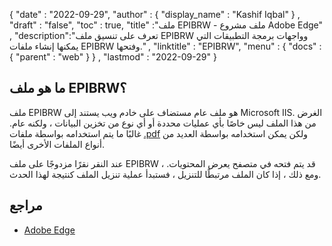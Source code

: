 {
  "date" : "2022-09-29",
  "author" : {
    "display_name" : "Kashif Iqbal"
} ,
  "draft" : "false",
  "toc" : true,
  "title" :"ملف EPIBRW - ملف مشروع Adobe Edge" ,
  "description":"تعرف على تنسيق ملف EPIBRW وواجهات برمجة التطبيقات التي يمكنها إنشاء ملفات EPIBRW وفتحها." ,
  "linktitle" : "EPIBRW",
  "menu" : {
    "docs" : {
      "parent" : "web"
}
} ,
  "lastmod" : "2022-09-29"
}

## ما هو ملف EPIBRW؟

ملف EPIBRW هو ملف عام مستضاف على خادم ويب يستند إلى Microsoft IIS. الغرض من هذا الملف ليس خاصًا بأي عمليات محددة أو أي نوع من تخزين البيانات ، ولكنه عام. غالبًا ما يتم استخدامه بواسطة ملفات [.pdf](/ar/pdf/) ولكن يمكن استخدامه بواسطة العديد من أنواع الملفات الأخرى أيضًا.

عند النقر نقرًا مزدوجًا على ملف EPIBRW ، قد يتم فتحه في متصفح يعرض المحتويات. ومع ذلك ، إذا كان الملف مرتبطًا للتنزيل ، فستبدأ عملية تنزيل الملف كنتيجة لهذا الحدث.

## مراجع

* [Adobe Edge](https://www.adobe.com/sea/products/edge-animate.html)

